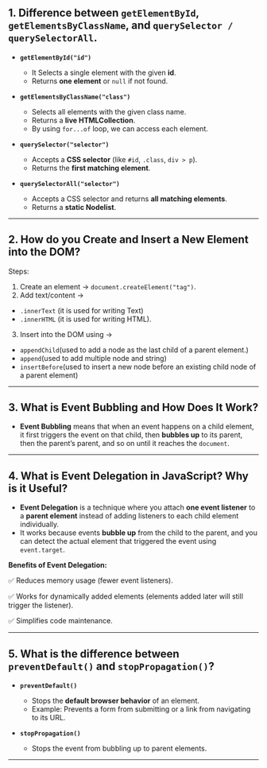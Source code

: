 ## 1. Difference between `getElementById`, `getElementsByClassName`, and `querySelector / querySelectorAll`.

- **`getElementById("id")`**

  - It Selects a single element with the given **id**.
  - Returns **one element** or `null` if not found.

- **`getElementsByClassName("class")`**

  - Selects all elements with the given class name.
  - Returns a **live HTMLCollection**.
  - By using `for...of` loop, we can access each element.

- **`querySelector("selector")`**

  - Accepts a **CSS selector** (like `#id`, `.class`, `div > p`).
  - Returns the **first matching element**.

- **`querySelectorAll("selector")`**
  - Accepts a CSS selector and returns **all matching elements**.
  - Returns a **static Nodelist**.

---

## 2. How do you Create and Insert a New Element into the DOM?

Steps:

1. Create an element → `document.createElement("tag")`.
2. Add text/content →

- `.innerText` (it is used for writing Text)
- `.innerHTML` (it is used for writing HTML).

3. Insert into the DOM using →

- `appendChild`(used to add a node as the last child of a parent element.)
- `append`(used to add multiple node and string)
- `insertBefore`(used to insert a new node before an existing child node of a parent element)

---

## 3. What is Event Bubbling and How Does It Work?

- **Event Bubbling** means that when an event happens on a child element, it first triggers the event on that child, then **bubbles up** to its parent, then the parent’s parent, and so on until it reaches the `document`.

---

## 4. What is Event Delegation in JavaScript? Why is it Useful?

- **Event Delegation** is a technique where you attach **one event listener** to a **parent element** instead of adding listeners to each child element individually.
- It works because events **bubble up** from the child to the parent, and you can detect the actual element that triggered the event using `event.target`.

**Benefits of Event Delegation:**

✅ Reduces memory usage (fewer event listeners).

✅ Works for dynamically added elements (elements added later will still trigger the listener).

✅ Simplifies code maintenance.

---

## 5. What is the difference between `preventDefault()` and `stopPropagation()`?

- **`preventDefault()`**

  - Stops the **default browser behavior** of an element.
  - Example: Prevents a form from submitting or a link from navigating to its URL.

- **`stopPropagation()`**
  - Stops the event from bubbling up to parent elements.

---
